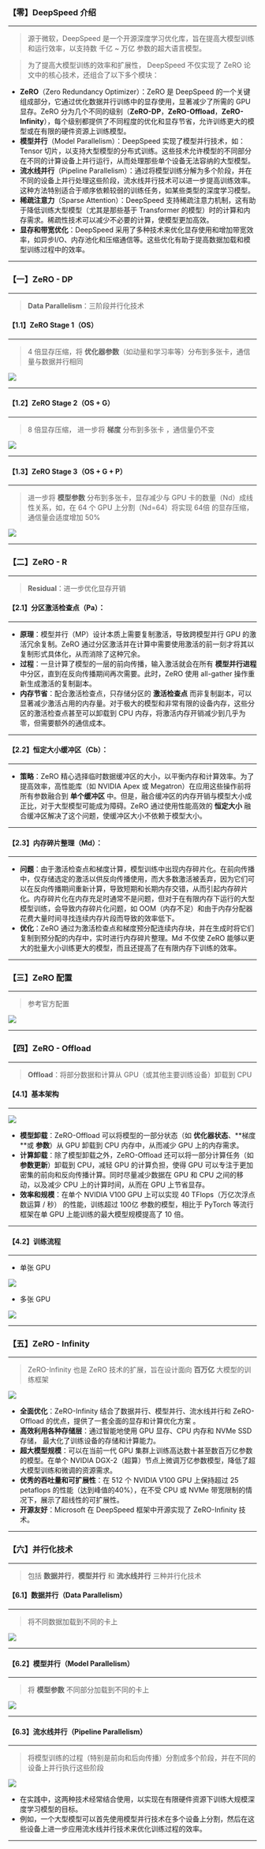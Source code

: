 ### 【零】DeepSpeed 介绍

***

> 源于微软，DeepSpeed 是一个开源深度学习优化库，旨在提高大模型训练和运行效率，以支持数 千亿 ~ 万亿 参数的超大语言模型。

> 为了提高大模型训练的效率和扩展性， DeepSpeed 不仅实现了 ZeRO 论文中的核心技术，还组合了以下多个模块：

* **ZeRO**（Zero Redundancy Optimizer）：ZeRO 是 DeepSpeed 的一个关键组成部分，它通过优化数据并行训练中的显存使用，显著减少了所需的 GPU 显存。ZeRO 分为几个不同的级别（**ZeRO-DP**，**ZeRO-Offload**，**ZeRO-Infinity**），每个级别都提供了不同程度的优化和显存节省，允许训练更大的模型或在有限的硬件资源上训练模型。
* **模型并行**（Model Parallelism）：DeepSpeed 实现了模型并行技术，如：Tensor 切片，以支持大型模型的分布式训练。这些技术允许模型的不同部分在不同的计算设备上并行运行，从而处理那些单个设备无法容纳的大型模型。
* **流水线并行**（Pipeline Parallelism）：通过将模型训练分解为多个阶段，并在不同的设备上并行处理这些阶段，流水线并行技术可以进一步提高训练效率。这种方法特别适合于顺序依赖较弱的训练任务，如某些类型的深度学习模型。
* **稀疏注意力**（Sparse Attention）：DeepSpeed 支持稀疏注意力机制，这有助于降低训练大型模型（尤其是那些基于 Transformer 的模型）时的计算和内存需求。稀疏性技术可以减少不必要的计算，使模型更加高效。
* **显存和带宽优化**：DeepSpeed 采用了多种技术来优化显存使用和增加带宽效率，如异步I/O、内存池化和压缩通信等。这些优化有助于提高数据加载和模型训练过程中的效率。

***





### 【一】ZeRO - DP

***

> **Data Parallelism**：三阶段并行化技术



#### 【1.1】ZeRO Stage 1（OS）

***

> 4 倍显存压缩，将 **优化器参数**（如动量和学习率等）分布到多张卡，通信量与数据并行相同

<img src="./images/DeepSpeed/01.jpg">

***



#### 【1.2】ZeRO Stage 2（OS + G）

***

> 8 倍显存压缩， 进一步将 **梯度** 分布到多张卡 ，通信量仍不变

<img src="./images/DeepSpeed/02.jpg">

***



#### 【1.3】ZeRO Stage 3（OS + G + P）

***

>进一步将 **模型参数** 分布到多张卡，显存减少与 GPU 卡的数量（Nd）成线性关系，如，在 64 个 GPU 上分割（Nd=64）将实现 64倍 的显存压缩，通信量会适度增加 50%

<img src="./images/DeepSpeed/03.jpg">

***





### 【二】ZeRO - R

***

> **Residual**：进一步优化显存开销



#### 【2.1】分区激活检查点（Pa）：

***

* **原理**：模型并行（MP）设计本质上需要复制激活，导致跨模型并行 GPU 的激活冗余复制。ZeRO 通过分区激活并在计算中需要使用激活的前一刻才将其以复制形式具体化，从而消除了这种冗余。
* **过程**：一旦计算了模型的一层的前向传播，输入激活就会在所有 **模型并行进程** 中分区，直到在反向传播期间再次需要。此时，ZeRO 使用 all-gather 操作重新生成激活的复制副本。
* **内存节省**：配合激活检查点，只存储分区的 **激活检查点** 而非复制副本，可以显著减少激活占用的内存量。对于极大的模型和非常有限的设备内存，这些分区的激活检查点甚至可以卸载到 CPU 内存，将激活内存开销减少到几乎为零，但需要额外的通信成本。

***



#### 【2.2】恒定大小缓冲区（Cb）：

***

* **策略**：ZeRO 精心选择临时数据缓冲区的大小，以平衡内存和计算效率。为了提高效率，高性能库（如 NVIDIA Apex 或 Megatron）在应用这些操作前将所有参数融合到 **单个缓冲区** 中。但是，融合缓冲区的内存开销与模型大小成正比，对于大型模型可能成为障碍。ZeRO 通过使用性能高效的 **恒定大小** 融合缓冲区解决了这个问题，使缓冲区大小不依赖于模型大小。

***



#### 【2.3】内存碎片整理（Md）：

***

* **问题**：由于激活检查点和梯度计算，模型训练中出现内存碎片化。在前向传播中，仅存储选定的激活以供反向传播使用，而大多数激活被丢弃，因为它们可以在反向传播期间重新计算，导致短期和长期内存交错，从而引起内存碎片化。内存碎片化在内存充足时通常不是问题，但对于在有限内存下运行的大型模型训练，会导致内存碎片化问题，如 OOM（内存不足）和由于内存分配器花费大量时间寻找连续内存片段而导致的效率低下。
* **优化**：ZeRO 通过为激活检查点和梯度预分配连续内存块，并在生成时将它们复制到预分配的内存中，实时进行内存碎片整理。Md 不仅使 ZeRO 能够以更大的批量大小训练更大的模型，而且还提高了在有限内存下训练的效率。

***





### 【三】ZeRO 配置

***

> 参考官方配置

<img src="./images/DeepSpeed/04.jpg">

***





### 【四】ZeRO - Offload

***

> **Offload**：将部分数据和计算从 GPU（或其他主要训练设备）卸载到 CPU



#### 【4.1】基本架构

***

<img src="./images/DeepSpeed/05.jpg">

* **模型卸载**：ZeRO-Offload 可以将模型的一部分状态（如 **优化器状态**、**梯度 **或 **参数**）从 GPU 卸载到 CPU 内存中，从而减少 GPU 上的内存需求。
* **计算卸载**：除了模型卸载之外，ZeRO-Offload 还可以将一部分计算任务（如 **参数更新**）卸载到 CPU，减轻 GPU 的计算负担，使得 GPU 可以专注于更加密集的前向和反向传播计算。同时尽量减少数据在 GPU 和 CPU 之间的移动，以及减少 CPU 上的计算时间，从而在 GPU 上节省显存。
* **效率和规模**：在单个 NVIDIA V100 GPU 上可以实现 40 TFlops（万亿次浮点数运算 / 秒） 的性能，训练超过 100亿 参数的模型，相比于 PyTorch 等流行框架在单 GPU 上能训练的最大模型规模提高了 10 倍。

***



#### 【4.2】训练流程

***

* 单张 GPU

<img src="./images/DeepSpeed/06.jpg">

* 多张 GPU

<img src="./images/DeepSpeed/07.jpg">

***





### 【五】ZeRO - Infinity

***

> ZeRO-Infinity 也是 ZeRO 技术的扩展，旨在设计面向 **百万亿** 大模型的训练框架



<img src="./images/DeepSpeed/08.jpg">



* **全面优化**：ZeRO-Infinity 结合了数据并行、模型并行、流水线并行和 ZeRO-Offload 的优点，提供了一套全面的显存和计算优化方案 。
* **高效利用各种存储层**：通过智能地使用 GPU 显存、CPU 内存和 NVMe SSD 存储， 最大化了训练设备的存储和计算能力。
* **超大模型规模**：可以在当前一代 GPU 集群上训练高达数十甚至数百万亿参数的模型。在单个 NVIDIA DGX-2（超算）节点上微调万亿参数模型，降低了超大模型训练和微调的资源需求。
* **优秀的吞吐量和可扩展性**：在 512 个 NVIDIA V100 GPU 上保持超过 25 petaflops 的性能（达到峰值的40%），在不受 CPU 或 NVMe 带宽限制的情况下，展示了超线性的可扩展性。
* **开源友好**：Microsoft 在 DeepSpeed 框架中开源实现了 ZeRO-Infinity 技术。

***





### 【六】并行化技术

***

> 包括 **数据并行**，**模型并行** 和 **流水线并行** 三种并行化技术



#### 【6.1】数据并行（Data Parallelism）

***

> 将不同数据加载到不同的卡上

<img src="./images/DeepSpeed/09.jpg">

***



#### 【6.2】模型并行（Model Parallelism）

***

> 将 **模型参数** 不同部分加载到不同的卡上

<img src="./images/DeepSpeed/10.jpg">

***



#### 【6.3】流水线并行（Pipeline Parallelism）

***

> 将模型训练的过程（特别是前向和后向传播）分割成多个阶段，并在不同的设备上并行执行这些阶段



<img src="./images/DeepSpeed/11.jpg">



* 在实践中，这两种技术经常结合使用，以实现在有限硬件资源下训练大规模深度学习模型的目标。
* 例如，一个大型模型可以首先使用模型并行技术在多个设备上分割，然后在这些设备上进一步应用流水线并行技术来优化训练过程的效率。

***



